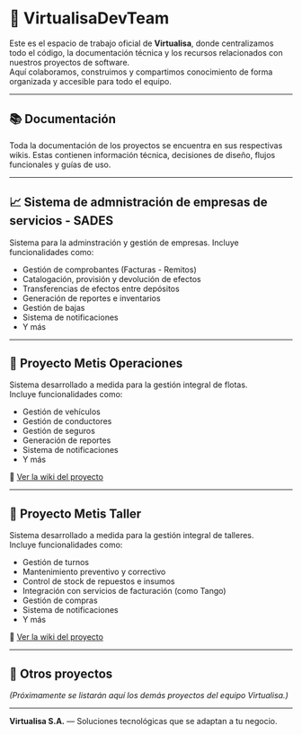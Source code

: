 # 💼 VirtualisaDevTeam

Este es el espacio de trabajo oficial de **Virtualisa**, donde centralizamos todo el código, la documentación técnica y los recursos relacionados con nuestros proyectos de software.  
Aquí colaboramos, construimos y compartimos conocimiento de forma organizada y accesible para todo el equipo.

---

## 📚 Documentación

Toda la documentación de los proyectos se encuentra en sus respectivas wikis. Estas contienen información técnica, decisiones de diseño, flujos funcionales y guías de uso.

---
## 📈 Sistema de admnistración de empresas de servicios - SADES
Sistema para la adminstración y gestión de empresas.
Incluye funcionalidades como:

- Gestión de comprobantes (Facturas - Remitos)
- Catalogación, provisión y devolución de efectos
- Transferencias de efectos entre depósitos
- Generación de reportes e inventarios
- Gestión de bajas
- Sistema de notificaciones
- Y más

---
## 🚙 Proyecto Metis Operaciones

Sistema desarrollado a medida para la gestión integral de flotas.  
Incluye funcionalidades como:

- Gestión de vehículos
- Gestión de conductores
- Gestión de seguros
- Generación de reportes
- Sistema de notificaciones
- Y más

📄 [Ver la wiki del proyecto](https://github.com/VirtualisaDevTeam/metis-operaciones/wiki)

---
## 🔧 Proyecto Metis Taller

Sistema desarrollado a medida para la gestión integral de talleres.  
Incluye funcionalidades como:

- Gestión de turnos
- Mantenimiento preventivo y correctivo
- Control de stock de repuestos e insumos
- Integración con servicios de facturación (como Tango)
- Gestión de compras
- Sistema de notificaciones
- Y más

📄 [Ver la wiki del proyecto](https://github.com/VirtualisaDevTeam/metis-taller-wiki/wiki)

---

## 🧩 Otros proyectos

_(Próximamente se listarán aquí los demás proyectos del equipo Virtualisa.)_

---

**Virtualisa S.A.** — Soluciones tecnológicas que se adaptan a tu negocio.
